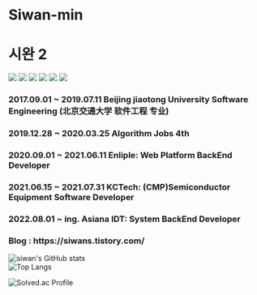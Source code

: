 # Siwan-min
<h1> 시완 2 </h1>

<img src="https://img.shields.io/badge/C++-00599C?style=flat-square&logo=C%2B%2B&logoColor=white"/></a>
<img src="https://img.shields.io/badge/Java-007396?style=flat-square&logo=Java&logoColor=white"/></a>
<img src="https://img.shields.io/badge/SpringBoot-6DB33F?style=flat-square&logo=SpringBoot&logoColor=white"/></a>
<img src="https://img.shields.io/badge/MySQL-4479A1?style=flat-square&logo=MySQL&logoColor=white"/></a>
<img src="https://img.shields.io/badge/Apache Kafka-231F20?style=flat-square&logo=ApacheKafka&logoColor=white"/></a>
<img src ="https://img.shields.io/badge/Python-3776AB?&style=flat-square&logo=Python&logoColor=white"/></a>


<h3>2017.09.01 ~ 2019.07.11 Beijing jiaotong University Software Engineering (北京交通大学 软件工程 专业) </h3>
<h3>2019.12.28 ~ 2020.03.25 Algorithm Jobs 4th </h3>  
<h3>2020.09.01 ~ 2021.06.11 Enliple: Web Platform BackEnd Developer </h3>  
<h3>2021.06.15 ~ 2021.07.31 KCTech: (CMP)Semiconductor Equipment Software Developer </h3>
<h3>2022.08.01 ~ ing. Asiana IDT: System BackEnd Developer </h3>


<h3> Blog : https://siwans.tistory.com/ </h2>

![siwan's GitHub stats](https://github-readme-stats.vercel.app/api?username=Siwan-min&show_icons=true&theme=radical)  
![Top Langs](https://github-readme-stats.vercel.app/api/top-langs/?username=Siwan-min&langs_count=3&layout=compact&theme=radical)  
  
![Solved.ac Profile](http://mazassumnida.wtf/api/v2/generate_badge?boj=siwan1993)  

<!--
**Siwan-min/Siwan-min** is a ✨ _special_ ✨ repository because its `README.md` (this file) appears on your GitHub profile.

Here are some ideas to get you started:

- 🔭 I’m currently working on ...
- 🌱 I’m currently learning ...
- 👯 I’m looking to collaborate on ...
- 🤔 I’m looking for help with ...
- 💬 Ask me about ...
- 📫 How to reach me: ...
- 😄 Pronouns: ...
- ⚡ Fun fact: ...
-->
